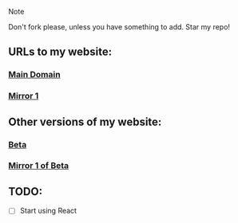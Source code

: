 > [!NOTE]
> Don't fork please, unless you have something to add. Star my repo! 

## URLs to my website:
### [Main Domain](https://jackpurrin.me/)  

### [Mirror 1](https://jackpurrin-me.pages.dev)

## Other versions of my website:  
### [Beta](https://beta.jackpurrin.me/)  

### [Mirror 1 of Beta](https://beta-jackpurrin-me.pages.dev)

## TODO:

- [ ] Start using React

